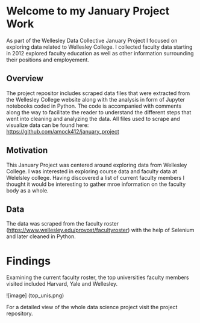 # Welcome to my January Project Work

As part of the Wellesley Data Collective January Project I focused on exploring data related to Wellesley College. I collected faculty data starting in 2012 explored faculty education as well as other information surrounding their positions and employement. 

## Overview

The project repositor includes scraped data files that were extracted from the Wellesley College website along with the analysis in form of Jupyter notebooks coded in Python. The code is accompanied with comments along the way to facilitate the reader to understand the different steps that went into cleaning and analyzing the data. 
All files used to scrape and visualize data can be found here: https://github.com/amock412/january_project 

## Motivation 
This January Project was centered around exploring data from Wellesley College. I was interested in exploring course data and faculty data at Welelsley college. Having discovered a list of current faculty members I thought it would be interesting to gather mroe information on the faculty body as a whole.

## Data 
The data was scraped from the faculty roster (https://www.wellesley.edu/provost/facultyroster) with the help of Selenium and later cleaned in Python.

# Findings 

Examining the current faculty roster, the top universities faculty members visited included Harvard, Yale and Wellesley. 

![image] (top_unis.png)

For a detailed view of the whole data science project visit the project repository. 
